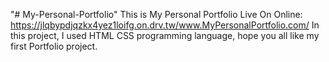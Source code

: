 "# My-Personal-Portfolio" 
This is My Personal Portfolio Live On Online: https://jlqbypdjqzkx4yez1loifg.on.drv.tw/www.MyPersonalPortfolio.com/
In this project, I used HTML CSS programming language, hope you all like my first Portfolio project.

